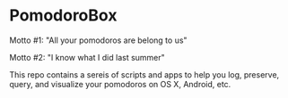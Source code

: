 PomodoroBox
===========
Motto #1: "All your pomodoros are belong to us"

Motto #2: "I know what I did last summer"

This repo contains a sereis of scripts and apps to help you log, preserve, query, and visualize your pomodoros on OS X, Android, etc.
